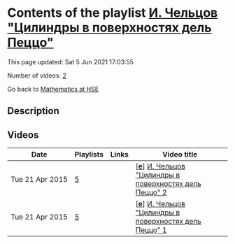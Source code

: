 # Contents of the playlist [И. Чельцов "Цилиндры в поверхностях дель Пеццо"](https://www.youtube.com/playlist?list=PLq3E5oubNNoBS0FxwsrNij3P0OEozeakX)

This page updated: Sat 5 Jun 2021 17:03:55

Number of videos: [2](#videos)

Go back to [Mathematics at HSE](../README.md)

## Description



## Videos

|Date|Playlists|Links|Video title|
|---|---|---|---|
| Tue&nbsp;21&nbsp;Apr&nbsp;2015 | [5](../playlists/5 "И. Чельцов \"Цилиндры в поверхностях дель Пеццо\"") |  | [[**e**](https://studio.youtube.com/video/f0LI4JQV-Js/edit "Edit")] [И. Чельцов "Цилиндры в поверхностях дель Пеццо" 2](https://www.youtube.com/watch?v=f0LI4JQV-Js&list=PLq3E5oubNNoBS0FxwsrNij3P0OEozeakX "Это видео создано с помощью видеоредактора YouTube (http://www.youtube.com/editor)") |
| Tue&nbsp;21&nbsp;Apr&nbsp;2015 | [5](../playlists/5 "И. Чельцов \"Цилиндры в поверхностях дель Пеццо\"") |  | [[**e**](https://studio.youtube.com/video/q1a3aQ_CNis/edit "Edit")] [И. Чельцов "Цилиндры в поверхностях дель Пеццо" 1](https://www.youtube.com/watch?v=q1a3aQ_CNis&list=PLq3E5oubNNoBS0FxwsrNij3P0OEozeakX "Это видео создано с помощью видеоредактора YouTube (http://www.youtube.com/editor)") |
